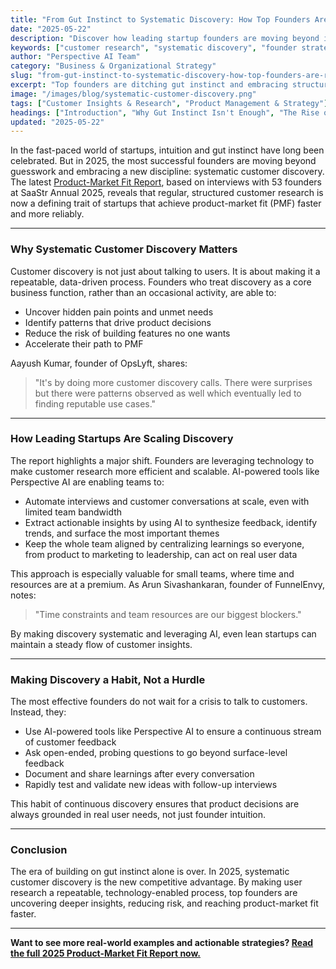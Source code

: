 ```yaml
---
title: "From Gut Instinct to Systematic Discovery: How Top Founders Are Rethinking Customer Research"
date: "2025-05-22"
description: "Discover how leading startup founders are moving beyond intuition to adopt systematic, data-driven approaches for customer research that drive real product success."
keywords: ["customer research", "systematic discovery", "founder strategies", "product-market fit", "startup research methods", "B2B SaaS insights", "customer interviews", "AI-driven research"]
author: "Perspective AI Team"
category: "Business & Organizational Strategy"
slug: "from-gut-instinct-to-systematic-discovery-how-top-founders-are-rethinking-customer-research"
excerpt: "Top founders are ditching gut instinct and embracing structured, repeatable customer research. Learn the tactics redefining how modern SaaS teams discover what customers really want—and how you can, too."
image: "/images/blog/systematic-customer-discovery.png"
tags: ["Customer Insights & Research", "Product Management & Strategy"]
headings: ["Introduction", "Why Gut Instinct Isn't Enough", "The Rise of Systematic Customer Research", "How Top Founders Are Doing It Differently", "Making Systematic Discovery a Competitive Edge"]
updated: "2025-05-22"
---
```


In the fast-paced world of startups, intuition and gut instinct have long been celebrated. But in 2025, the most successful founders are moving beyond guesswork and embracing a new discipline: systematic customer discovery. The latest [Product-Market Fit Report](https://getperspective.ai/highlight/682bb4a90c27c1b47da0ea85?utm_campaign=saastr&utm_source=blog&utm_content=systematic-customer-discovery), based on interviews with 53 founders at SaaStr Annual 2025, reveals that regular, structured customer research is now a defining trait of startups that achieve product-market fit (PMF) faster and more reliably.

---

### Why Systematic Customer Discovery Matters

Customer discovery is not just about talking to users. It is about making it a repeatable, data-driven process. Founders who treat discovery as a core business function, rather than an occasional activity, are able to:

- Uncover hidden pain points and unmet needs
- Identify patterns that drive product decisions
- Reduce the risk of building features no one wants
- Accelerate their path to PMF

Aayush Kumar, founder of OpsLyft, shares:
> "It's by doing more customer discovery calls. There were surprises but there were patterns observed as well which eventually led to finding reputable use cases."

---

### How Leading Startups Are Scaling Discovery

The report highlights a major shift. Founders are leveraging technology to make customer research more efficient and scalable. AI-powered tools like Perspective AI are enabling teams to:

- Automate interviews and customer conversations at scale, even with limited team bandwidth
- Extract actionable insights by using AI to synthesize feedback, identify trends, and surface the most important themes
- Keep the whole team aligned by centralizing learnings so everyone, from product to marketing to leadership, can act on real user data

This approach is especially valuable for small teams, where time and resources are at a premium. As Arun Sivashankaran, founder of FunnelEnvy, notes:
> "Time constraints and team resources are our biggest blockers."

By making discovery systematic and leveraging AI, even lean startups can maintain a steady flow of customer insights.

---

### Making Discovery a Habit, Not a Hurdle

The most effective founders do not wait for a crisis to talk to customers. Instead, they:

- Use AI-powered tools like Perspective AI to ensure a continuous stream of customer feedback
- Ask open-ended, probing questions to go beyond surface-level feedback
- Document and share learnings after every conversation
- Rapidly test and validate new ideas with follow-up interviews

This habit of continuous discovery ensures that product decisions are always grounded in real user needs, not just founder intuition.

---

### Conclusion

The era of building on gut instinct alone is over. In 2025, systematic customer discovery is the new competitive advantage. By making user research a repeatable, technology-enabled process, top founders are uncovering deeper insights, reducing risk, and reaching product-market fit faster.

---

**Want to see more real-world examples and actionable strategies? [Read the full 2025 Product-Market Fit Report now.](https://getperspective.ai/highlight/682bb4a90c27c1b47da0ea85?utm_campaign=saastr&utm_source=blog&utm_content=systematic-customer-discovery)**


